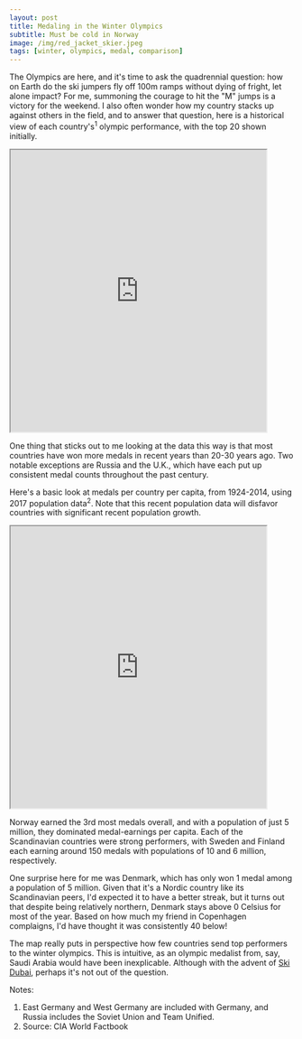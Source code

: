 ```yaml
---
layout: post
title: Medaling in the Winter Olympics
subtitle: Must be cold in Norway
image: /img/red_jacket_skier.jpeg
tags: [winter, olympics, medal, comparison]
---
```


The Olympics are here, and it's time to ask the quadrennial question: how on Earth do the ski jumpers fly off 100m ramps without dying of fright, let alone impact? For me, summoning the courage to hit the "M" jumps is a victory for the weekend.
I also often wonder how my country stacks up against others in the field, and to answer that question, here is a historical view of each country's<sup>1</sup> olympic performance, with the top 20 shown initially.

<style> .responsive-wrap iframe{ max-width: 100%;} </style>
<iframe src="https://public.tableau.com/views/winter_olympic_medals_chart_CY/Dashboard1?:showVizHome=no&:embed=true" width="90%" height="500"></iframe>

One thing that sticks out to me looking at the data this way is that most countries have won more medals in recent years than 20-30 years ago. Two notable exceptions are Russia and the U.K., which have each put up consistent medal counts throughout the past century.

Here's a basic look at medals per country per capita, from 1924-2014, using 2017 population data<sup>2</sup>. Note that this recent population data will disfavor countries with significant recent population growth.

<style> .responsive-wrap iframe{ max-width: 100%;} </style>
<iframe src="https://public.tableau.com/shared/4NR739M7D?:showVizHome=no&:embed=true" width="90%" height="500"></iframe>

Norway earned the 3rd most medals overall, and with a population of just 5 million, they dominated medal-earnings per capita. Each of the Scandinavian countries were strong performers, with Sweden and Finland each earning around 150 medals with populations of 10 and 6 million, respectively. 

One surprise here for me was Denmark, which has only won 1 medal among a population of 5 million. Given that it's a Nordic country like its Scandinavian peers, I'd expected it to have a better streak, but it turns out that despite being relatively northern, Denmark stays above 0 Celsius for most of the year. Based on how much my friend in Copenhagen complaigns, I'd have thought it was consistently 40 below!

The map really puts in perspective how few countries send top performers to the winter olympics. This is intuitive, as an olympic medalist from, say, Saudi Arabia would have been inexplicable. Although with the advent of [Ski Dubai](https://www.theplaymania.com/skidubai/ski-dubai-overview), perhaps it's not out of the question.

Notes:
1. East Germany and West Germany are included with Germany, and Russia includes the Soviet Union and Team Unified.
2. Source: CIA World Factbook
